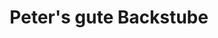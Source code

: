 ---
title: "Peter's gute Backstube"
url: /baden-baden/peters-gute-backstube-lange-strasse/
shop: Bäckerei
---